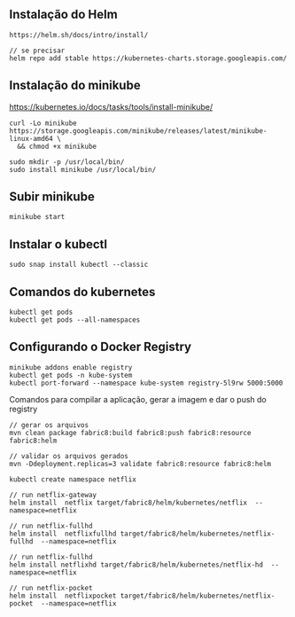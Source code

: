 ## Instalação do Helm
```
https://helm.sh/docs/intro/install/

// se precisar
helm repo add stable https://kubernetes-charts.storage.googleapis.com/

```

## Instalação do minikube
https://kubernetes.io/docs/tasks/tools/install-minikube/

```
curl -Lo minikube https://storage.googleapis.com/minikube/releases/latest/minikube-linux-amd64 \
  && chmod +x minikube

sudo mkdir -p /usr/local/bin/
sudo install minikube /usr/local/bin/

```  

## Subir minikube
```
minikube start
```

## Instalar o kubectl
```
sudo snap install kubectl --classic  
```

## Comandos do kubernetes
```
kubectl get pods
kubectl get pods --all-namespaces
```

## Configurando o Docker Registry
```
minikube addons enable registry  
kubectl get pods -n kube-system
kubectl port-forward --namespace kube-system registry-5l9rw 5000:5000
```  

Comandos para compilar a aplicação, gerar a imagem e dar o push do registry
```
// gerar os arquivos
mvn clean package fabric8:build fabric8:push fabric8:resource fabric8:helm

// validar os arquivos gerados
mvn -Ddeployment.replicas=3 validate fabric8:resource fabric8:helm

kubectl create namespace netflix

// run netflix-gateway
helm install  netflix target/fabric8/helm/kubernetes/netflix  --namespace=netflix

// run netflix-fullhd
helm install  netflixfullhd target/fabric8/helm/kubernetes/netflix-fullhd  --namespace=netflix

// run netflix-fullhd
helm install netflixhd target/fabric8/helm/kubernetes/netflix-hd  --namespace=netflix

// run netflix-pocket
helm install  netflixpocket target/fabric8/helm/kubernetes/netflix-pocket  --namespace=netflix



```
